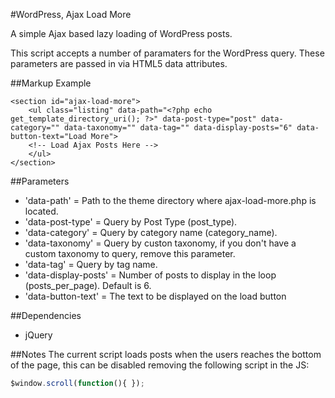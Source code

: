 #WordPress, Ajax Load More

A simple Ajax based lazy loading of WordPress posts. 

This script accepts a number of paramaters for the WordPress query. These parameters are passed in via HTML5 data attributes.

##Markup Example
```
<section id="ajax-load-more">
	<ul class="listing" data-path="<?php echo get_template_directory_uri(); ?>" data-post-type="post" data-category="" data-taxonomy="" data-tag="" data-display-posts="6" data-button-text="Load More">
	<!-- Load Ajax Posts Here -->
	</ul>
</section>
```

##Parameters
- 'data-path' = Path to the theme directory where ajax-load-more.php is located.
- 'data-post-type' = Query by Post Type (post_type).
- 'data-category' = Query by category name (category_name).
- 'data-taxonomy' = Query by custon taxonomy, if you don't have a custom taxonomy to query, remove this parameter.
- 'data-tag' = Query by tag name.
- 'data-display-posts' = Number of posts to display in the loop (posts_per_page). Default is 6.
- 'data-button-text' = The text to be displayed on the load button

##Dependencies
- jQuery

##Notes
The current script loads posts when the users reaches the bottom of the page, this can be disabled removing the following script in the JS:
```javascript
$window.scroll(function(){ });
```


